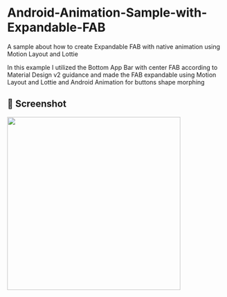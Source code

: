 # Android-Animation-Sample-with-Expandable-FAB
A sample about how to create Expandable FAB with native animation using Motion Layout and Lottie

In this example I utilized the Bottom App Bar with center FAB according to Material Design v2 guidance and made the FAB expandable using Motion Layout and Lottie and Android Animation for buttons shape morphing

## :camera_flash: Screenshot
<img src="/expandable_fab.png" width="400">
